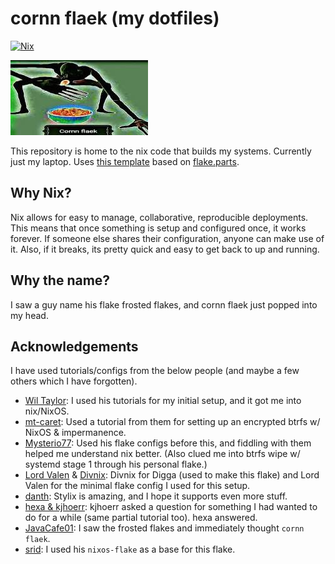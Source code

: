 # cornn flaek (my dotfiles)

[![Nix](https://img.shields.io/badge/built_with-nix-blueviolet?style=for-the-badge&logo=nixos)](https://nixos.org)

![cornn flaek](assets/cornn-flaek.jpg "Cornn Flaek")

This repository is home to the nix code that builds my systems. Currently just my laptop. Uses [this template] based on
[flake.parts].

## Why Nix?

Nix allows for easy to manage, collaborative, reproducible deployments. This means that once something is setup and
configured once, it works forever. If someone else shares their configuration, anyone can make use of it. Also, if it
breaks, its pretty quick and easy to get back to up and running.

## Why the name?

I saw a guy name his flake frosted flakes, and cornn flaek just popped into my head.

## Acknowledgements

I have used tutorials/configs from the below people (and maybe a few others which I have forgotten).

- [Wil Taylor]: I used his tutorials for my initial setup, and it got me into nix/NixOS.
- [mt-caret]: Used a tutorial from them for setting up an encrypted btrfs w/ NixOS & impermanence.
- [Mysterio77]: Used his flake configs before this, and fiddling with them helped me understand nix better. (Also clued
  me into btrfs wipe w/ systemd stage 1 through his personal flake.)
- [Lord Valen] & [Divnix]: Divnix for Digga (used to make this flake) and Lord Valen for the minimal flake config I used
  for this setup.
- [danth]: Stylix is amazing, and I hope it supports even more stuff.
- [hexa & kjhoerr]: kjhoerr asked a question for something I had wanted to do for a while (same partial tutorial too).
  hexa answered.
- [JavaCafe01]: I saw the frosted flakes and immediately thought `cornn flaek`.
- [srid]: I used his `nixos-flake` as a base for this flake.

<!-- Links -->

[danth]: https://github.com/danth
[divnix]: https://github.com/divnix
[flake.parts]: https://flake.parts/
[hexa & kjhoerr]: https://discourse.nixos.org/t/impermanence-vs-systemd-initrd-w-tpm-unlocking/25167/2
[javacafe01]: https://github.com/JavaCafe01/frostedflakes
[lord valen]: https://github.com/Lord-Valen
[mt-caret]: https://github.com/mt-caret
[mysterio77]: https://github.com/Misterio77
[this template]: https://zero-to-flakes.com/nixos-flake/templates
[wil taylor]: https://linktr.ee/nixos
[srid]: https://github.com/srid
